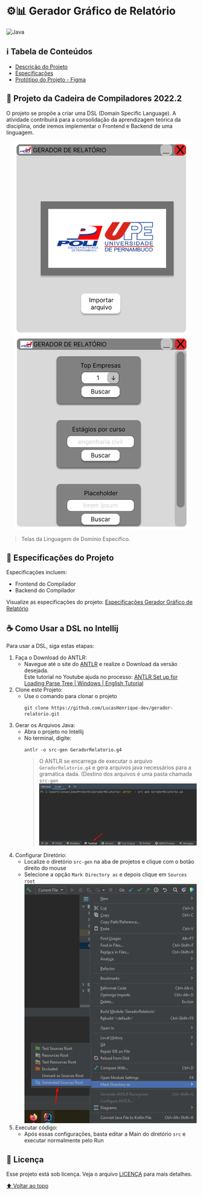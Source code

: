 # ⚙️📊 Gerador Gráfico de Relatório

![Java](https://img.shields.io/badge/Java-ED8B00?style=for-the-badge&logo=openjdk&logoColor=white)

## ℹ Tabela de Conteúdos
- [Descrição do Projeto](#dart-projeto-da-cadeira-de-compiladores-20222)
- [Especificações](#-especificações-do-projeto)
- [Protótipo do Projeto - Figma](https://www.figma.com/proto/hDs7IpLgYHRi0fEVKPUU5L/PROJETO-DSL?node-id=31-4&scaling=min-zoom&page-id=0%3A1&starting-point-node-id=31%3A4)

## :dart: Projeto da Cadeira de Compiladores 2022.2

O projeto se propõe a criar uma DSL (Domain Specific Language). A atividade contribuirá para a consolidação da aprendizagem teórica da disciplina, onde iremos implementar o Frontend e Backend de uma linguagem. 

<div align="center">

  ![Tela Inicial do Gerador](images/tela-inicial-gerador.png)
  </br>
  ![Tela de Consultas do Gerador](images/tela-consultas-gerador.png)
</div>

> Telas da Linguagem de Domínio Específico.

## 📃 Especificações do Projeto

Especificações incluem:
- Frontend do Compilador
- Backend do Compilador

Visualize as especificações do projeto: [Especificações Gerador Gráfico de Relatório](especificacoes)

## ☕ Como Usar a DSL no Intellij

Para usar a DSL, siga estas etapas:

1. Faça o Download do ANTLR:
    * Navegue até o site do [ANTLR](https://www.antlr.org/) e realize o Download da versão desejada. </br>
    Este tutorial no Youtube ajuda no processo: [ANTLR Set up for Loading Parse Tree | Windows | English Tutorial](https://www.youtube.com/watch?v=p2gIBPz69DM)
1. Clone este Projeto:
    * Use o comando para clonar o projeto
      ```git
      git clone https://github.com/LucasHenrique-dev/gerador-relatorio.git
      ```
1. Gerar os Arquivos Java:
   * Abra o projeto no Intellij
   * No terminal, digite:
      ```shell
      antlr -o src-gen GeradorRelatorio.g4
      ```
      > O ANTLR se encarrega de executar o arquivo `GeradorRelatorio.g4` e gera arquivos java necessários para a gramática dada. (Destino dos arquivos é uma pasta chamada `src-gen`
    ![Demonstração no Terminal](images/comando-terminal.png)
 1. Configurar Diretório:
     * Localize o diretório `src-gen` na aba de projetos e clique com o botão direito do mouse
     * Selecione a opção `Mark Directory as` e depois clique em `Sources root`
     ![Configuração do Diretório](images/configurar-diretorio.png)
 1. Executar código:
     * Após essas configurações, basta editar a Main do diretório `src` e executar normalmente pelo Run
     
## 📝 Licença

Esse projeto está sob licença. Veja o arquivo [LICENÇA](LICENSE) para mais detalhes.

[⬆ Voltar ao topo](#%EF%B8%8F-gerador-gráfico-de-relatório)<br>
